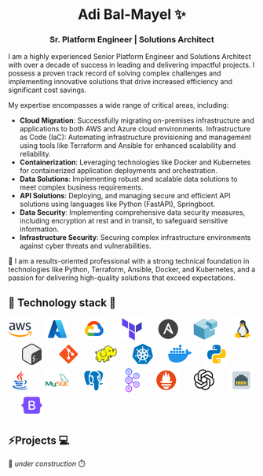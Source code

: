 <h1 align="center">Adi Bal-Mayel ✨ </h1>
<h3 align="center">Sr. Platform Engineer | Solutions Architect</h3>

<p align="left" size="20">
I am a highly experienced Senior Platform Engineer and Solutions Architect with over a decade of success in leading and delivering impactful projects. I possess a proven track record of solving complex challenges and implementing innovative solutions that drive increased efficiency and significant cost savings.

My expertise encompasses a wide range of critical areas, including:

- **Cloud Migration**: Successfully migrating on-premises infrastructure and applications to both AWS and Azure cloud environments.
  Infrastructure as Code (IaC): Automating infrastructure provisioning and management using tools like Terraform and Ansible for enhanced scalability and reliability.
- **Containerization**: Leveraging technologies like Docker and Kubernetes for containerized application deployments and orchestration.
- **Data Solutions**: Implementing robust and scalable data solutions to meet complex business requirements.
- **API Solutions**: Deploying, and managing secure and efficient API solutions using languages like Python (FastAPI), Springboot.
- **Data Security**: Implementing comprehensive data security measures, including encryption at rest and in transit, to safeguard sensitive information.
- **Infrastructure Security**: Securing complex infrastructure environments against cyber threats and vulnerabilities.

🔋 I am a results-oriented professional with a strong technical foundation in technologies like Python, Terraform, Ansible, Docker, and Kubernetes, and a passion for delivering high-quality solutions that exceed expectations.

## 🧰 Technology stack 🚀

![AWS](resources/aws.png) &nbsp; &nbsp; &nbsp; ![Azure](resources/azure.png) &nbsp; &nbsp; &nbsp; ![GCP](resources/gcp.png) &nbsp; &nbsp; &nbsp; ![Terraform](resources/terraform.png) &nbsp; &nbsp; &nbsp; ![Ansible](resources/ansible.png) &nbsp; &nbsp; &nbsp; ![SaltStack](resources/saltstack.png) &nbsp; &nbsp; &nbsp; ![Linux](resources/linux.png) &nbsp; &nbsp; &nbsp; ![Bash](resources/bash.png) &nbsp; &nbsp; &nbsp; ![Git](resources/git.png) &nbsp; &nbsp; &nbsp; ![Hadoop](resources/hadoop.png) &nbsp; &nbsp; &nbsp; ![Kubernetes](resources/kubernetes.png) &nbsp; &nbsp; &nbsp; ![Docker](resources/docker.png) &nbsp; &nbsp; &nbsp; ![Python](resources/python.png) &nbsp; &nbsp; &nbsp; ![Java](resources/java.png) &nbsp; &nbsp; &nbsp; ![MySQL](resources/mysql.png) &nbsp; &nbsp; &nbsp; ![Postgres](resources/postgres.png) &nbsp; &nbsp; &nbsp; ![Kafka](resources/kafka.png) &nbsp; &nbsp; &nbsp;![Prometheus](resources/prometheus.png) &nbsp; &nbsp; &nbsp; ![OpenAi](resources/openai.png) &nbsp; &nbsp; &nbsp; ![Postgres](resources/network.png) &nbsp; &nbsp; &nbsp; ![Bootstrap](resources/bootstrap.png) &nbsp; &nbsp; &nbsp;

## ⚡️Projects 💻

🧭 _under construction_ ⏱️

<!--
**ajbax/ajbax** is a ✨ _special_ ✨ repository because its `README.md` (this file) appears on your GitHub profile.

Here are some ideas to get you started:

- 🔭 I’m currently working on ...
- 🌱 I’m currently learning ...
- 👯 I’m looking to collaborate on ...
- 🤔 I’m looking for help with ...
- 💬 Ask me about ...
- 📫 How to reach me: ...
- 😄 Pronouns: ...
- ⚡ Fun fact: ...
-->
